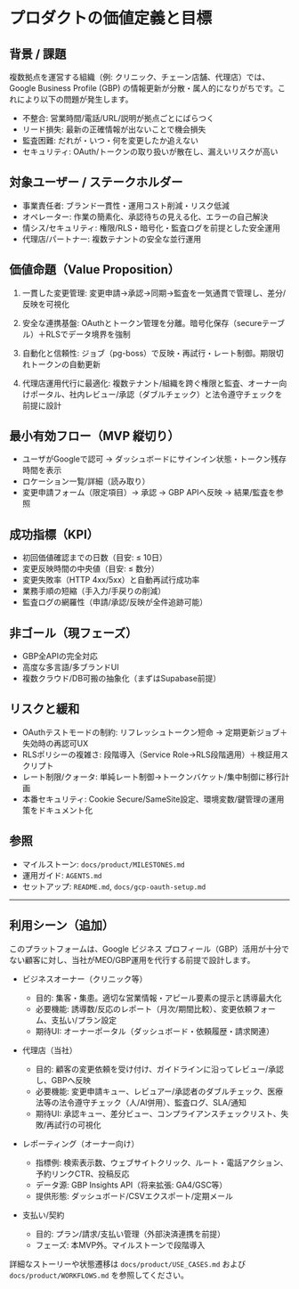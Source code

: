 # プロダクトの価値定義と目標

## 背景 / 課題

複数拠点を運営する組織（例: クリニック、チェーン店舗、代理店）では、Google Business Profile (GBP) の情報更新が分散・属人的になりがちです。これにより以下の問題が発生します。

- 不整合: 営業時間/電話/URL/説明が拠点ごとにばらつく
- リード損失: 最新の正確情報が出ないことで機会損失
- 監査困難: だれが・いつ・何を変更したか追えない
- セキュリティ: OAuth/トークンの取り扱いが散在し、漏えいリスクが高い

## 対象ユーザー / ステークホルダー

- 事業責任者: ブランド一貫性・運用コスト削減・リスク低減
- オペレーター: 作業の簡素化、承認待ちの見える化、エラーの自己解決
- 情シス/セキュリティ: 権限/RLS・暗号化・監査ログを前提とした安全運用
- 代理店/パートナー: 複数テナントの安全な並行運用

## 価値命題（Value Proposition）

1) 一貫した変更管理: 変更申請→承認→同期→監査を一気通貫で管理し、差分/反映を可視化

2) 安全な連携基盤: OAuthとトークン管理を分離。暗号化保存（secureテーブル）＋RLSでデータ境界を強制

3) 自動化と信頼性: ジョブ（pg-boss）で反映・再試行・レート制御。期限切れトークンの自動更新

4) 代理店運用代行に最適化: 複数テナント/組織を跨ぐ権限と監査、オーナー向けポータル、社内レビュー/承認（ダブルチェック）と法令遵守チェックを前提に設計

## 最小有効フロー（MVP 縦切り）

- ユーザがGoogleで認可 → ダッシュボードにサインイン状態・トークン残存時間を表示
- ロケーション一覧/詳細（読み取り）
- 変更申請フォーム（限定項目）→ 承認 → GBP APIへ反映 → 結果/監査を参照

## 成功指標（KPI）

- 初回価値確認までの日数（目安: ≤ 10日）
- 変更反映時間の中央値（目安: ≤ 数分）
- 変更失敗率（HTTP 4xx/5xx）と自動再試行成功率
- 業務手順の短縮（手入力/手戻りの削減）
- 監査ログの網羅性（申請/承認/反映が全件追跡可能）

## 非ゴール（現フェーズ）

- GBP全APIの完全対応
- 高度な多言語/多ブランドUI
- 複数クラウド/DB可搬の抽象化（まずはSupabase前提）

## リスクと緩和

- OAuthテストモードの制約: リフレッシュトークン短命 → 定期更新ジョブ＋失効時の再認可UX
- RLSポリシーの複雑さ: 段階導入（Service Role→RLS段階適用）＋検証用スクリプト
- レート制限/クォータ: 単純レート制御→トークンバケット/集中制御に移行計画
- 本番セキュリティ: Cookie Secure/SameSite設定、環境変数/鍵管理の運用策をドキュメント化

## 参照

- マイルストーン: `docs/product/MILESTONES.md`
- 運用ガイド: `AGENTS.md`
- セットアップ: `README.md`, `docs/gcp-oauth-setup.md`

---

## 利用シーン（追加）

このプラットフォームは、Google ビジネス プロフィール（GBP）活用が十分でない顧客に対し、当社がMEO/GBP運用を代行する前提で設計します。

- ビジネスオーナー（クリニック等）
  - 目的: 集客・集患。適切な営業情報・アピール要素の提示と誘導最大化
  - 必要機能: 誘導数/反応のレポート（月次/期間比較）、変更依頼フォーム、支払い/プラン設定
  - 期待UI: オーナーポータル（ダッシュボード・依頼履歴・請求関連）

- 代理店（当社）
  - 目的: 顧客の変更依頼を受け付け、ガイドラインに沿ってレビュー/承認し、GBPへ反映
  - 必要機能: 変更申請キュー、レビュアー/承認者のダブルチェック、医療法等の法令遵守チェック（人/AI併用）、監査ログ、SLA/通知
  - 期待UI: 承認キュー、差分ビュー、コンプライアンスチェックリスト、失敗/再試行の可視化

- レポーティング（オーナー向け）
  - 指標例: 検索表示数、ウェブサイトクリック、ルート・電話アクション、予約リンクCTR、投稿反応
  - データ源: GBP Insights API（将来拡張: GA4/GSC等）
  - 提供形態: ダッシュボード/CSVエクスポート/定期メール

- 支払い/契約
  - 目的: プラン/請求/支払い管理（外部決済連携を前提）
  - フェーズ: 本MVP外。マイルストーンで段階導入

詳細なストーリーや状態遷移は `docs/product/USE_CASES.md` および `docs/product/WORKFLOWS.md` を参照してください。
